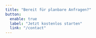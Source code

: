 ```yaml
---
title: "Bereit für planbare Anfragen?"
button:
  enable: true
  label: "Jetzt kostenlos starten"
  link: "/contact"
---
```

